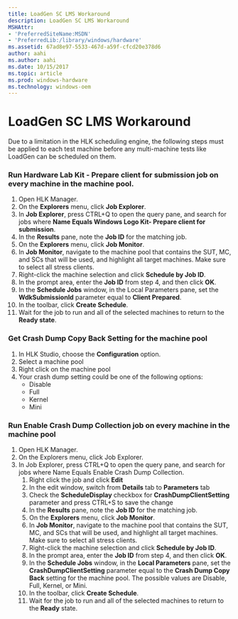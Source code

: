 ```yaml
---
title: LoadGen SC LMS Workaround
description: LoadGen SC LMS Workaround
MSHAttr:
- 'PreferredSiteName:MSDN'
- 'PreferredLib:/library/windows/hardware'
ms.assetid: 67ad8e97-5533-467d-a59f-cfcd20e378d6
author: aahi
ms.author: aahi
ms.date: 10/15/2017
ms.topic: article
ms.prod: windows-hardware
ms.technology: windows-oem
---
```


# LoadGen SC LMS Workaround


Due to a limitation in the HLK scheduling engine, the following steps must be applied to each test machine before any multi-machine tests like LoadGen can be scheduled on them.

### <span id="Run_Hardware_Lab_Kit_-_Prepare_client_for_submission_job_on_every_machine_in_the_machine_pool."></span><span id="run_hardware_lab_kit_-_prepare_client_for_submission_job_on_every_machine_in_the_machine_pool."></span><span id="RUN_HARDWARE_LAB_KIT_-_PREPARE_CLIENT_FOR_SUBMISSION_JOB_ON_EVERY_MACHINE_IN_THE_MACHINE_POOL."></span>Run Hardware Lab Kit - Prepare client for submission job on every machine in the machine pool.

1.  Open HLK Manager.
2.  On the **Explorers** menu, click **Job Explorer**.
3.  In **Job Explorer**, press CTRL+Q to open the query pane, and search for jobs where **Name Equals Windows Logo Kit- Prepare client for submission**.
4.  In the **Results** pane, note the **Job ID** for the matching job.
5.  On the **Explorers** menu, click **Job Monitor**.
6.  In **Job Monitor**, navigate to the machine pool that contains the SUT, MC, and SCs that will be used, and highlight all target machines. Make sure to select all stress clients.
7.  Right-click the machine selection and click **Schedule by Job ID**.
8.  In the prompt area, enter the **Job ID** from step 4, and then click **OK**.
9.  In the **Schedule Jobs** window, in the Local Parameters pane, set the **WdkSubmissionId** parameter equal to **Client Prepared**.
10. In the toolbar, click **Create Schedule**.
11. Wait for the job to run and all of the selected machines to return to the **Ready state**.

### <span id="Get_Crash_Dump_Copy_Back_Setting_for_the_machine_pool"></span><span id="get_crash_dump_copy_back_setting_for_the_machine_pool"></span><span id="GET_CRASH_DUMP_COPY_BACK_SETTING_FOR_THE_MACHINE_POOL"></span>Get Crash Dump Copy Back Setting for the machine pool

1.  In HLK Studio, choose the **Configuration** option.
2.  Select a machine pool
3.  Right click on the machine pool
4.  Your crash dump setting could be one of the following options:
    -   Disable
    -   Full
    -   Kernel
    -   Mini

### <span id="Run_Enable_Crash_Dump_Collection_job_on_every_machine_in_the_machine_pool"></span><span id="run_enable_crash_dump_collection_job_on_every_machine_in_the_machine_pool"></span><span id="RUN_ENABLE_CRASH_DUMP_COLLECTION_JOB_ON_EVERY_MACHINE_IN_THE_MACHINE_POOL"></span>Run Enable Crash Dump Collection job on every machine in the machine pool

1.  Open HLK Manager.
2.  On the Explorers menu, click Job Explorer.
3.  In Job Explorer, press CTRL+Q to open the query pane, and search for jobs where Name Equals Enable Crash Dump Collection.
    1.  Right click the job and click **Edit**
    2.  In the edit window, switch from **Details** tab to **Parameters** tab
    3.  Check the **ScheduleDisplay** checkbox for **CrashDumpClientSetting** parameter and press CTRL+S to save the change
    4.  In the **Results** pane, note the **Job ID** for the matching job.
    5.  On the **Explorers** menu, click **Job Monitor**.
    6.  In **Job Monitor**, navigate to the machine pool that contains the SUT, MC, and SCs that will be used, and highlight all target machines. Make sure to select all stress clients.
    7.  Right-click the machine selection and click **Schedule by Job ID**.
    8.  In the prompt area, enter the **Job ID** from step 4, and then click **OK**.
    9.  In the **Schedule Jobs** window, in the **Local Parameters** pane, set the **CrashDumpClientSetting** parameter equal to the **Crash Dump Copy Back** setting for the machine pool. The possible values are Disable, Full, Kernel, or Mini.
    10. In the toolbar, click **Create Schedule**.
    11. Wait for the job to run and all of the selected machines to return to the **Ready** state.

 

 






